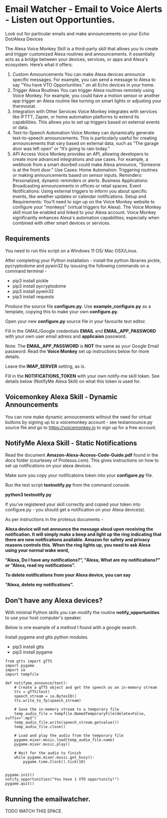 
# Email Watcher - Email to Voice Alerts - Listen out Opportunties. 

Look out for particular emails and make announcements on your Echo Dot/Alexa Devices

The Alexa Voice Monkey Skill is a third-party skill that allows you to create and trigger customized Alexa routines and announcements. It essentially acts as a bridge between your devices, services, or apps and Alexa's ecosystem. Here’s what it offers:

1. Custom Announcements
You can make Alexa devices announce specific messages. For example, you can send a message to Alexa to say "You have VTO Opportunities." on all Echo devices in your home.
2. Trigger Alexa Routines
You can trigger Alexa routines remotely using Voice Monkey. For example, you could have a motion sensor or another app trigger an Alexa routine like turning on smart lights or adjusting your thermostat.
3. Integration with Other Services
Voice Monkey integrates with services like IFTTT, Zapier, or home automation platforms to extend its capabilities. This allows you to set up triggers based on external events or data.
4. Text-to-Speech Automation
Voice Monkey can dynamically generate text-to-speech announcements. This is particularly useful for creating announcements that vary based on external data, such as “The garage door was left open” or “It’s going to rain today.”
5. API Access
Voice Monkey provides an API, allowing developers to create more advanced integrations and use cases. For example, a webhook from a smart doorbell could make Alexa announce, "Someone is at the front door."
Use Cases:
Home Automation: Triggering routines or making announcements based on sensor inputs.
Reminders: Personalized, dynamic reminders or alerts.
Business Applications: Broadcasting announcements in offices or retail spaces.
Event Notifications: Using external triggers to inform you about specific events, like weather updates or calendar notifications.
Setup and Requirements:
You’ll need to sign up on the Voice Monkey website to configure your "monkeys" (virtual triggers for Alexa).
The Voice Monkey skill must be enabled and linked to your Alexa account.
Voice Monkey significantly enhances Alexa's automation capabilities, especially when combined with other smart devices or services.







## Requirements

You need to run this script on a Windows 11 OS/ Mac OSX/Linux.


After completing your Python installation - install the python libraries pickle, pycryptodome and pywin32 by issusing the following commands on a command terminal -


* pip3 install pickle
* pip3 install pycryptodome
* pip3 install pywin32
* pip3 install requests



Produce the source file **configure.py**. Use **example_configure.py** as a template, copying this to make your own **configure.py**.

Open your new **configure.py** source file in your favourite text editor.

Fill in the GMAIL/Google credentials **EMAIL** and **EMAIL_APP_PASSWORD** with your own user email adress and **applicaion** password.

Note: The **EMAIL_APP_PASSWORD** is **NOT** the same as your Google Email password. Read the **Voice Monkey** set up instructions below for more details.

Leave the **IMAP_SERVER** setting, as is. 

Fill in the **NOTIFICATIONS_TOKEN** with your own notify-me skill token. See details below (NotifyMe Alexa Skill) on what this token is used for.

## Voicemonkey Alexa Skill - Dynamic Announcements 

You can now make dynamic annoucements without the need for virtual buttons by signing up to a voicemonkey account - see
testannounce.py source file and go to https://voicemonkey.io to sign up for a free account.


## NotifyMe Alexa Skill - Static Notifications

Read the document **Amazon-Alexa-Access-Code-Guide.pdf** found in the docs folder (courtesey of Protesus.com). This gives instructions on how to set up notifications on your alexa devices.

Make sure you copy your notificatoins token into your **configure.py** file.

Run the test script **testnotify.py** from the command console. 

**python3 testnotify.py**

If you've registered your skill correctly and copied your token into configure.py - you should get a notification on your Alexa device(s).

As per instructions in the protesus documents -

**Alexa device will not announce the message aloud upon receiving the notification. It will simply make a beep and light up the ring indicating that there are new notifications available. Amazon for safety and privacy reasons controls this. When the ring lights up, you need to ask Alexa using your normal wake word,**

**“Alexa, Do I have any notifications?”, "Alexa, What are my notifications?" or “Alexa, read my notifications”.**

**To delete notifications from your Alexa device, you can say**

**“Alexa, delete my notifications”.**


## Don't have any Alexa devices?

With minimal Python skills you can modify the routine **notify_opportunities** to use your host computer's speaker.

Below is one example of a method I found with a google search.

Install pygame and gtts python modules.

* pip3 install gtts
* pip3 install pygame


```
from gtts import gTTS
import pygame
import io
import tempfile

def notifyme_announce(text):
    # Create a gTTS object and get the speech as an in-memory stream
    tts = gTTS(text)
    speech_stream = io.BytesIO()
    tts.write_to_fp(speech_stream)

    # Save the in-memory stream to a temporary file
    temp_audio_file = tempfile.NamedTemporaryFile(delete=False, suffix=".mp3")
    temp_audio_file.write(speech_stream.getvalue())
    temp_audio_file.close()

    # Load and play the audio from the temporary file
    pygame.mixer.music.load(temp_audio_file.name)
    pygame.mixer.music.play()

    # Wait for the audio to finish
    while pygame.mixer.music.get_busy():
        pygame.time.Clock().tick(10)


pygame.init()
notify_opportunities("You have 1 VTO opportunity!")
pygame.quit()

```


## Running the emailwatcher.


TODO WATCH THIS SPACE.



